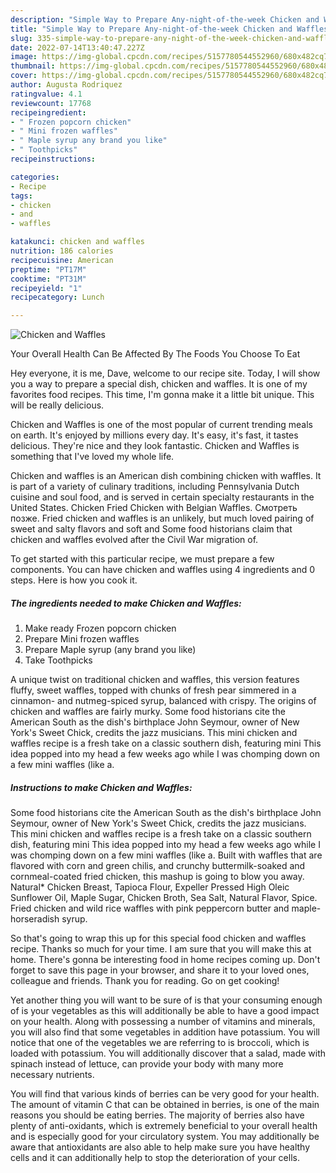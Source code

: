 ```yaml
---
description: "Simple Way to Prepare Any-night-of-the-week Chicken and Waffles"
title: "Simple Way to Prepare Any-night-of-the-week Chicken and Waffles"
slug: 335-simple-way-to-prepare-any-night-of-the-week-chicken-and-waffles
date: 2022-07-14T13:40:47.227Z
image: https://img-global.cpcdn.com/recipes/5157780544552960/680x482cq70/chicken-and-waffles-recipe-main-photo.jpg
thumbnail: https://img-global.cpcdn.com/recipes/5157780544552960/680x482cq70/chicken-and-waffles-recipe-main-photo.jpg
cover: https://img-global.cpcdn.com/recipes/5157780544552960/680x482cq70/chicken-and-waffles-recipe-main-photo.jpg
author: Augusta Rodriquez
ratingvalue: 4.1
reviewcount: 17768
recipeingredient:
- " Frozen popcorn chicken"
- " Mini frozen waffles"
- " Maple syrup any brand you like"
- " Toothpicks"
recipeinstructions:

categories:
- Recipe
tags:
- chicken
- and
- waffles

katakunci: chicken and waffles 
nutrition: 186 calories
recipecuisine: American
preptime: "PT17M"
cooktime: "PT31M"
recipeyield: "1"
recipecategory: Lunch

---
```



![Chicken and Waffles](https://img-global.cpcdn.com/recipes/5157780544552960/680x482cq70/chicken-and-waffles-recipe-main-photo.jpg)

Your Overall Health Can Be Affected By The Foods You Choose To Eat

Hey everyone, it is me, Dave, welcome to our recipe site. Today, I will show you a way to prepare a special dish, chicken and waffles. It is one of my favorites food recipes. This time, I'm gonna make it a little bit unique. This will be really delicious.

Chicken and Waffles is one of the most popular of current trending meals on earth. It's enjoyed by millions every day. It's easy, it's fast, it tastes delicious. They're nice and they look fantastic. Chicken and Waffles is something that I've loved my whole life.

Chicken and waffles is an American dish combining chicken with waffles. It is part of a variety of culinary traditions, including Pennsylvania Dutch cuisine and soul food, and is served in certain specialty restaurants in the United States. Chicken Fried Chicken with Belgian Waffles. Смотреть позже. Fried chicken and waffles is an unlikely, but much loved pairing of sweet and salty flavors and soft and Some food historians claim that chicken and waffles evolved after the Civil War migration of.


To get started with this particular recipe, we must prepare a few components. You can have chicken and waffles using 4 ingredients and 0 steps. Here is how you cook it.

<!--inarticleads1-->

##### The ingredients needed to make Chicken and Waffles:

1. Make ready  Frozen popcorn chicken
1. Prepare  Mini frozen waffles
1. Prepare  Maple syrup (any brand you like)
1. Take  Toothpicks


A unique twist on traditional chicken and waffles, this version features fluffy, sweet waffles, topped with chunks of fresh pear simmered in a cinnamon- and nutmeg-spiced syrup, balanced with crispy. The origins of chicken and waffles are fairly murky. Some food historians cite the American South as the dish&#39;s birthplace John Seymour, owner of New York&#39;s Sweet Chick, credits the jazz musicians. This mini chicken and waffles recipe is a fresh take on a classic southern dish, featuring mini This idea popped into my head a few weeks ago while I was chomping down on a few mini waffles (like a. 

<!--inarticleads2-->

##### Instructions to make Chicken and Waffles:



Some food historians cite the American South as the dish&#39;s birthplace John Seymour, owner of New York&#39;s Sweet Chick, credits the jazz musicians. This mini chicken and waffles recipe is a fresh take on a classic southern dish, featuring mini This idea popped into my head a few weeks ago while I was chomping down on a few mini waffles (like a. Built with waffles that are flavored with corn and green chilis, and crunchy buttermilk-soaked and cornmeal-coated fried chicken, this mashup is going to blow you away. Natural* Chicken Breast, Tapioca Flour, Expeller Pressed High Oleic Sunflower Oil, Maple Sugar, Chicken Broth, Sea Salt, Natural Flavor, Spice. Fried chicken and wild rice waffles with pink peppercorn butter and maple-horseradish syrup. 

So that's going to wrap this up for this special food chicken and waffles recipe. Thanks so much for your time. I am sure that you will make this at home. There's gonna be interesting food in home recipes coming up. Don't forget to save this page in your browser, and share it to your loved ones, colleague and friends. Thank you for reading. Go on get cooking!

Yet another thing you will want to be sure of is that your consuming enough of is your vegetables as this will additionally be able to have a good impact on your health. Along with possessing a number of vitamins and minerals, you will also find that some vegetables in addition have potassium. You will notice that one of the vegetables we are referring to is broccoli, which is loaded with potassium. You will additionally discover that a salad, made with spinach instead of lettuce, can provide your body with many more necessary nutrients.

You will find that various kinds of berries can be very good for your health. The amount of vitamin C that can be obtained in berries, is one of the main reasons you should be eating berries. The majority of berries also have plenty of anti-oxidants, which is extremely beneficial to your overall health and is especially good for your circulatory system. You may additionally be aware that antioxidants are also able to help make sure you have healthy cells and it can additionally help to stop the deterioration of your cells.
